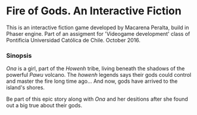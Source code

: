 # Fire of Gods. An Interactive Fiction

This is an interactive fiction game developed by Macarena Peralta, build in Phaser engine. Part of an assigment for 'Videogame development' class of Pontificia Universidad Católica de Chile. October 2016. 

### Sinopsis

*Ona* is a girl, part of the *Howenh* tribe, living beneath the shadows of the powerful *Pawu* volcano. The *howenh* legends says their gods could control and master the fire long time ago...  And now, gods have arrived to the island's shores. 

Be part of this epic story along with *Ona* and her desitions after she found out a big true about their gods.   